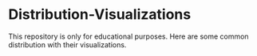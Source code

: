 # Distribution-Visualizations
This repository is only for educational purposes. Here are some common distribution with their visualizations.
